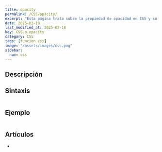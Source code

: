 ```yaml
---
title: opacity
permalink: /CSS/opacity/
excerpt: "Esta página trata sobre la propiedad de opacidad en CSS y su sintaxis."
date: 2025-02-18
last_modified_at: 2025-02-18
key: CSS.o.opacity
category: CSS
tags: [funcion css]
image: "/assets/images/css.png"
sidebar:
  nav: css
---
```


## Descripción


## Sintaxis


```css

```


## Ejemplo


```css

```


## Artículos

- 

